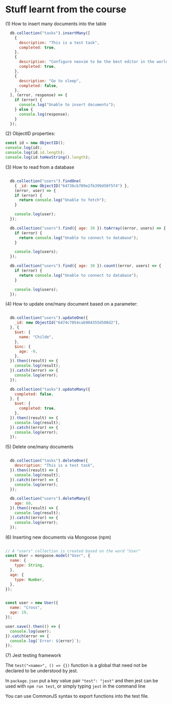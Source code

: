 # Stuff learnt from the course

(1) How to insert many documents into the table

```javascript
  db.collection("tasks").insertMany([
    {
      description: "This is a test task",
      completed: true,
    },
    {
      description: "Configure neovim to be the best editor in the world",
      completed: true,
    },
    {
      description: "Go to sleep",
      completed: false,
    },
  ], (error, response) => {
    if (error) {
      console.log("Unable to insert documents");
    } else {
      console.log(response);
    }
  });
```

(2) ObjectID properties:

```javascript
const id = new ObjectID();
console.log(id);
console.log(id.id.length);
console.log(id.toHexString().length);
```

(3) How to read from a database

```javascript

  db.collection("users").findOne(
    { _id: new ObjectID("64736cb709e2fb399d50f5f4") },
    (error, user) => {
    if (error) {
      return console.log("Unable to fetch");
    }

    console.log(user);
  });

  db.collection("users").find({ age: 30 }).toArray((error, users) => {
    if (error) {
      return console.log("Unable to connect to database");
    }

    console.log(users);
  });

  db.collection("users").find({ age: 30 }).count((error, users) => {
    if (error) {
      return console.log("Unable to connect to database");
    }

    console.log(users);
  });
```

(4) How to update one/many document based on a parameter:

```javascript

  db.collection("users").updateOne({
    _id: new ObjectId("6474c7054cab904355d508d2"),
  }, {
    $set: {
      name: "Childe",
    },
    $inc: {
      age: -9,
    },
  }).then((result) => {
    console.log(result);
  }).catch((error) => {
    console.log(error);
  });

  db.collection("tasks").updateMany({
    completed: false,
  }, {
    $set: {
      completed: true,
    },
  }).then((result) => {
    console.log(result);
  }).catch((error) => {
    console.log(error);
  });
```

(5) Delete one/many documents

```javascript

  db.collection("tasks").deleteOne({
    description: "This is a test task",
  }).then((result) => {
    console.log(result);
  }).catch((error) => {
    console.log(error);
  });

  db.collection("users").deleteMany({
    age: 60,
  }).then((result) => {
    console.log(result);
  }).catch((error) => {
    console.log(error);
  });
```

(6) Inserting new documents via Mongoose (npm)

```javascript

// A "users" collection is created based on the word "User" 
const User = mongoose.model("User", {
  name: {
    type: String,
  },
  age: {
    type: Number,
  },
});


const user = new User({
  name: "Cross",
  age: 19,
});

user.save().then(() => {
  console.log(user);
}).catch(error => {
  console.log(`Error: ${error}`);
});

```

(7) Jest testing framework

The `test("<name>", () => {})` function is a global that need not be declared
to be understood by jest.

In `package.json` put a key value pair `"test": "jest"` and then jest can be used with
`npm run test`, or simply typing `jest` in the command line

You can use CommonJS syntax to export functions into the test file.
